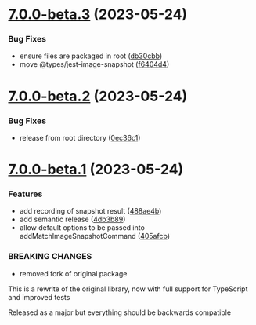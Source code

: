 # [7.0.0-beta.3](https://github.com/simonsmith/cypress-image-snapshot/compare/7.0.0-beta.2...7.0.0-beta.3) (2023-05-24)


### Bug Fixes

* ensure files are packaged in root ([db30cbb](https://github.com/simonsmith/cypress-image-snapshot/commit/db30cbb901b52a88f7959fc1565260fadf3f058e))
* move @types/jest-image-snapshot ([f6404d4](https://github.com/simonsmith/cypress-image-snapshot/commit/f6404d444875efd4e42123dd80e3784c67ec86b1))

# [7.0.0-beta.2](https://github.com/simonsmith/cypress-image-snapshot/compare/7.0.0-beta.1...7.0.0-beta.2) (2023-05-24)


### Bug Fixes

* release from root directory ([0ec36c1](https://github.com/simonsmith/cypress-image-snapshot/commit/0ec36c13bd0ff478ee013f75fc94975a255c33dd))

# [7.0.0-beta.1](https://github.com/simonsmith/cypress-image-snapshot/compare/6.1.1...7.0.0-beta.1) (2023-05-24)


### Features

* add recording of snapshot result ([488ae4b](https://github.com/simonsmith/cypress-image-snapshot/commit/488ae4be65267bb3547064becb864664a24f7846))
* add semantic release ([4db3b89](https://github.com/simonsmith/cypress-image-snapshot/commit/4db3b89690c3e726689ee98f44fa528fcba233e2))
* allow default options to be passed into addMatchImageSnapshotCommand ([405afcb](https://github.com/simonsmith/cypress-image-snapshot/commit/405afcbd202adcb2665a5239120fb7d0fa02022b))


### BREAKING CHANGES

* removed fork of original package

This is a rewrite of the original library, now with full support for
TypeScript and improved tests

Released as a major but everything should be backwards compatible
